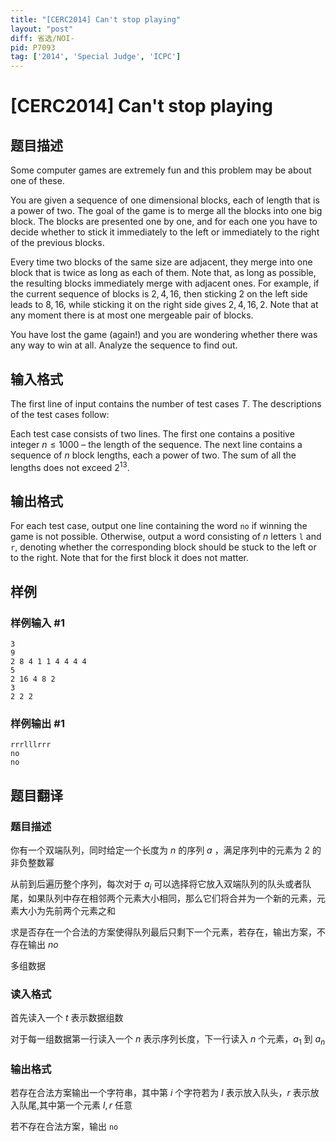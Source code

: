 ```yaml
---
title: "[CERC2014] Can't stop playing"
layout: "post"
diff: 省选/NOI-
pid: P7093
tag: ['2014', 'Special Judge', 'ICPC']
---
```

# [CERC2014] Can't stop playing
## 题目描述

Some computer games are extremely fun and this problem may be about one of these.

You are given a sequence of one dimensional blocks, each of length that is a power of two.
The goal of the game is to merge all the blocks into one big block. The blocks are presented
one by one, and for each one you have to decide whether to stick it immediately to the left or
immediately to the right of the previous blocks.

Every time two blocks of the same size are adjacent, they merge into one block that is twice
as long as each of them. Note that, as long as possible, the resulting blocks immediately merge
with adjacent ones. For example, if the current sequence of blocks is $2, 4, 16$, then sticking $2$ on
the left side leads to $8, 16$, while sticking it on the right side gives $2, 4, 16, 2$. Note that at any
moment there is at most one mergeable pair of blocks.

You have lost the game (again!) and you are wondering whether there was any way to win at all. Analyze the sequence to find out.
## 输入格式

The first line of input contains the number of test cases $T$. The descriptions of the test cases follow:

Each test case consists of two lines. The first one contains a positive integer $n \leq 1 000$ – the
length of the sequence. The next line contains a sequence of $n$ block lengths, each a power of two. The sum of all the lengths does not exceed $2^{13}$.
## 输出格式

For each test case, output one line containing the word $\texttt{no}$ if winning the game is not possible. Otherwise, output a word consisting of $n$ letters $\texttt{l}$ and $\texttt{r}$, denoting whether the corresponding block should be stuck to the left or to the right. Note that for the first block it does not matter.
## 样例

### 样例输入 #1
```
3
9
2 8 4 1 1 4 4 4 4
5
2 16 4 8 2
3
2 2 2
```
### 样例输出 #1
```
rrrlllrrr
no
no
```
## 题目翻译

### 题目描述
你有一个双端队列，同时给定一个长度为 $n$ 的序列 $a$ ，满足序列中的元素为 2 的非负整数幂  

从前到后遍历整个序列，每次对于 $a_i$ 可以选择将它放入双端队列的队头或者队尾，如果队列中存在相邻两个元素大小相同，那么它们将合并为一个新的元素，元素大小为先前两个元素之和

求是否存在一个合法的方案使得队列最后只剩下一个元素，若存在，输出方案，不存在输出 $no$

多组数据

### 读入格式

首先读入一个 $t$ 表示数据组数

对于每一组数据第一行读入一个 $n$ 表示序列长度，下一行读入 $n$ 个元素，$a_1$ 到 $a_n$ 

### 输出格式

若存在合法方案输出一个字符串，其中第 $i$ 个字符若为 $l$ 表示放入队头，$r$ 表示放入队尾,其中第一个元素 $l,r$ 任意

若不存在合法方案，输出 `no`
